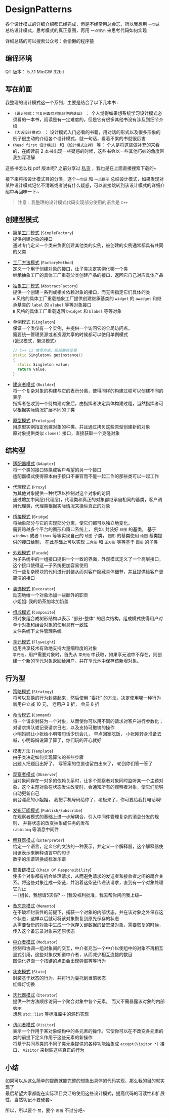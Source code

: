 # DesignPatterns

各个设计模式的详细介绍都已经完成，但是不经常用总会忘，所以我想用 `一句话` 总结设计模式，思考模式的真正意图，再用 `一点提示` 来思考代码如何实现

详细总结的可以搜索公众号：会偷懒的程序猿

## 编译环境

QT 版本： 5.7.1  MinGW 32bit

## 写在前面

我整理的设计模式这一个系列，主要是结合了以下几本书 :

- `《设计模式：可复用面向对象软件的基础》` ： 个人觉得如果想系统学习设计模式必须看的一本书，阅读是有一定难度的，但是它有很多其他书没有涉及到细节介绍
- `《大话设计模式》` ： 设计模式入门必看的书籍，用对话的形式以及很多形象的例子很生动的介绍各个设计模式，就一句话，看着不累的书就很厉害
- `《head first 设计模式》` 和 `《设计模式之禅》` 等： 个人是将这些做补充的来看的，在阅读前 2 本书出现一些疑惑的时候，这些书会以一些其他巧妙的角度带我加深理解

这些书怎么找 pdf 版本呢? 之前分享过 [私货](http://mp.weixin.qq.com/s?__biz=MzU4Mjk1MTkwMg==&mid=2247484488&idx=1&sn=bd685ee6a740794404f6533632d3b995&chksm=fdb132f9cac6bbef3d7abcb1eddc2f8b152df41065a87dd9dc6b8464b0a620b8d0de848b596e&scene=21#wechat_redirect) ，我也是在上面直接搜索下载的~

接下来将按设计模式目的分类，逐个`一句话` 和 `一点提示` 总结设计模式，如果发现对某种设计模式记忆不清晰或者说有什么疑惑，可以直接跳转到该设计模式的详细介绍中再回味一下~

> 注意：我整理的设计模式代码实现部分使用的语言是 `C++`

## 创建型模式

- [简单工厂模式](http://mp.weixin.qq.com/s?__biz=MzU4Mjk1MTkwMg==&mid=2247483787&idx=1&sn=7b0973157ed92acad41519f016f88113&chksm=fdb1373acac6be2c3f8a0fa0036269a05264d9466a00d434c84d7840a7ee2a0acdba20d617bd&scene=21#wechat_redirect) (`SimpleFactory`)  
  提供创建对象的接口  
  通过专门定义一个类来负责创建其他类的实例，被创建的实例通常都具有共同的父类
  
- [工厂方法模式](http://mp.weixin.qq.com/s?__biz=MzU4Mjk1MTkwMg==&mid=2247483787&idx=2&sn=68aad90b00c9008db9cf1ee75c9ad6d0&chksm=fdb1373acac6be2cc3db0b0ac0841763d402a143c909d8e30ace5d0c99a61727c72cebcd23dc&scene=21#wechat_redirect) (`FactoryMethod`)  
  定义一个用于创建对象的接口，让子类决定实例化哪一个类  
  继承抽象工厂的具体工厂重载父类创建产品的接口，返回它自己对应具体产品

- [抽象工厂模式](http://mp.weixin.qq.com/s?__biz=MzU4Mjk1MTkwMg==&mid=2247483796&idx=1&sn=7f0201f3815947fb59c6a07e5a904067&chksm=fdb13725cac6be33a8d93a0126f2b2273d34079fd0d12753ab265a2c8ca13f9e4c99c0ffc61c&scene=21#wechat_redirect) (`AbstractFactory`)  
  提供一个创建一系列或相关依赖对象的接口，而无需指定它们具体的类  
  `A` 风格的具体工厂重载抽象工厂提供创建继承基类的 `widget` 的 `awidget` 和继承基类的 `label` 的 `alabel` 等等对象接口  
  `B` 风格的具体工厂重载返回 `bwidget` 和 `blabel` 等等对象

- [单例模式](http://mp.weixin.qq.com/s?__biz=MzU4Mjk1MTkwMg==&mid=2247483773&idx=1&sn=aa02ced8c25aac6eeea9d9dd44572463&chksm=fdb137cccac6bedad35eb1527cbb462013cebfe8790b0aef7d5c518c9e97234d53d4587d70d7&scene=21#wechat_redirect)  (`Singleton`)  
  保证一个类仅有一个实例，并提供一个访问它的全局访问点。  
  需要统一管理资源或者资源共享的时候都可以使用单例模式  
  (饿汉模式，懒汉模式)

  ```c++
  // C++ 11 推荐方式，局部静态变量
  static Singleton& getInstance()
  {
    static Singleton value;
    return value;
  }
  ```

- [建造者模式](http://mp.weixin.qq.com/s?__biz=MzU4Mjk1MTkwMg==&mid=2247483808&idx=1&sn=122486fd98b66187da1513c17685835f&chksm=fdb13711cac6be07645672e9dac917623f8e77af6f40184ac7e0e0e23f54726887753b7d0eae&scene=21#wechat_redirect)  (`Builder`)  
  将一个复杂对象的构建与它的表示分离，使得同样的构建过程可以创建不同的表示  
  指挥者在收到一个待构建对象后，由指挥者决定具体构建过程，当然指挥者可以根据实际情况扩展不同的子类

- [原型模式](http://mp.weixin.qq.com/s?__biz=MzU4Mjk1MTkwMg==&mid=2247483848&idx=1&sn=d9afbb9b93479d5aaaa9b2ab554bbecc&chksm=fdb13779cac6be6f1c048593bee824952f2e48d2bbaa8bb8aa740b97bcd265b82761e31fe600&scene=21#wechat_redirect)  (`Prototype`)  
  用原型实例指定创建对象的种类，并且通过拷贝这些原型创建新的对象  
  原对象提供类似 `clone()` 接口，直接获取一个克隆对象

## 结构型

- [适配器模式](http://mp.weixin.qq.com/s?__biz=MzU4Mjk1MTkwMg==&mid=2247483858&idx=1&sn=6aab6bf49e0c9b48bb728bd1d9f91ee5&chksm=fdb13763cac6be75f2003bc4c578d8169dc759da22d6071b59ce045fff567dbaf078dcf62385&scene=21#wechat_redirect)  (`Adapter`)  
  将一个类的接口转换成客户希望的另一个接口  
  适配器模式使得原本由于接口不兼容而不能一起工作的那些类可以一起工作

- [代理模式](http://mp.weixin.qq.com/s?__biz=MzU4Mjk1MTkwMg==&mid=2247483895&idx=1&sn=00e35b3a3f49198e89b8f7e4a516ed87&chksm=fdb13746cac6be50540b941b2fad575c3e02e1c77d2c8a4f5a04e119d808711fb765fc8be742&scene=21#wechat_redirect) (`Proxy`)  
  为其他对象提供一种代理以控制对这个对象的访问  
  通过增加中间层(代理层)，代理类和真正的对象都继承自相同的基类，客户调用代理类，代理类根据实际情况来操纵真正的对象

- [桥接模式](http://mp.weixin.qq.com/s?__biz=MzU4Mjk1MTkwMg==&mid=2247483904&idx=1&sn=d8db289daad9dc7868dcf227b1cc1b49&chksm=fdb134b1cac6bda744a288a46a58abf5d8f55dbfc3dc7cc8d4cb5d2db18a579628948b7b9432&scene=21#wechat_redirect)  (`Bridge`)  
  将抽象部分与它的实现部分分离，使它们都可以独立地变化。  
  需要跨越多个平台的图形和窗口系统上， 例如: 封装好 `绘图` 的基类， 基于 `windows` 或者 `linux` 等等实现自己的 `绘图` 子类， `图形` 的基类使用 `绘图` 基类提供的接口绘制， 在此基础上可以实现 `三角形` 和 `正方形` 等等基于 `图形` 的子类

- [外观模式](http://mp.weixin.qq.com/s?__biz=MzU4Mjk1MTkwMg==&mid=2247484050&idx=1&sn=abbdd49ec4dfd6c6d43e8f315ee4aa0e&chksm=fdb13423cac6bd355fe9240c06c7b111aca0cebea188ebcb0ef0dc3e2959d7b7d3902b20c710&scene=21#wechat_redirect)  (`Facade`)  
  为子系统中的一组接口提供一个一致的界面，外观模式定义了一个高层接口，这个接口使得这一子系统更加容易使用  
  将一些复杂模块的代码进行封装从而对客户隐藏具体细节，并且提供给客户更简洁的接口

- [装饰模式](http://mp.weixin.qq.com/s?__biz=MzU4Mjk1MTkwMg==&mid=2247484031&idx=1&sn=8b84e60e9416b01cf69179fe2acdbd52&chksm=fdb134cecac6bdd8385edd790a1f179fae4d886b778895c2545b972b879b7a3c60b737a0f40e&scene=21#wechat_redirect)  (`Decorator`)  
  动态地给一个对象添加一些额外的职责  
  小姐姐: 我的奶茶加冰加奶盖

- [组成模式](http://mp.weixin.qq.com/s?__biz=MzU4Mjk1MTkwMg==&mid=2247483928&idx=1&sn=fb4f4c96c337a5cd910067a2c56cd025&chksm=fdb134a9cac6bdbf5811bc61ae622d2c664c3c298be5601165cb4bb7c7a540ddb6e4821415ae&scene=21#wechat_redirect)  (`Composite`)  
  将对象组合成树形结构以表示 “部分-整体” 的层次结构。组成模式使得用户对单个对象和组合对象的使用具有一致性  
  文件系统下文件管理系统

- [享元模式](http://mp.weixin.qq.com/s?__biz=MzU4Mjk1MTkwMg==&mid=2247484187&idx=1&sn=307eab23e6ddda1ffec3bd698c0ef974&chksm=fdb135aacac6bcbcc099a13a8bfeb287609c455489addbe50e3c3418048326f9617ea88d6d52&scene=21#wechat_redirect)  (`Flyweight`)  
  运用共享技术有效地支持大量细粒度的对象  
  `享元池`，用户需要对象时，首先从 `享元池` 中获取，如果享元池中不存在，则创建一个新的享元对象返回给用户，并在享元池中保存该新增对象。

## 行为型

- [策略模式](http://mp.weixin.qq.com/s?__biz=MzU4Mjk1MTkwMg==&mid=2247484098&idx=1&sn=0fe4325c4e62bb3f88f6d930b07326af&chksm=fdb13473cac6bd65d71d5103e3e2ea469ed1c4ce1fce3395fbd873519e21a9d37745a8aa714b&scene=21#wechat_redirect)  (`Strategy`)  
  将可以互换的行为封装起来，然后使用 “委托” 的方法，决定使用哪一种行为  
  新用户立减 10 元， 老用户 9 折， 会员 8 折

- [命令模式](http://mp.weixin.qq.com/s?__biz=MzU4Mjk1MTkwMg==&mid=2247484202&idx=1&sn=d8b1d2845c4cfc4e121ce50cfe5309ef&chksm=fdb1359bcac6bc8dc8cce8b481dd52a88bf51b1f03be45283e1c378b264189dfc6f6a55b24b9&scene=21#wechat_redirect)  (`Command`)  
  将一个请求封装为一个对象，从而使你可以用不同的请求对客户进行参数化；对请求排队或记录请求日志，以及支持可撤销的操作  
  小明妈妈让小张给小明带句话少玩会儿， 早点回家吃饭， 小张刚转身准备去喊，小明妈妈说算了算了，你们玩的开心就好

- [模板方法](http://mp.weixin.qq.com/s?__biz=MzU4Mjk1MTkwMg==&mid=2247484152&idx=1&sn=fc3dd239c6c486fa0c619d6e6e57dbeb&chksm=fdb13449cac6bd5f37664635435e720b47cf64e7c730e9fbb432aa626820c7a54fb4ace752fd&scene=21#wechat_redirect)  (`Template`)  
  由子类决定如何实现算法的某些步骤  
  出题人把题目出好了， 写答案的位置也留白出来了， 轮到你们答一答了

- [观察者模式](http://mp.weixin.qq.com/s?__biz=MzU4Mjk1MTkwMg==&mid=2247483725&idx=1&sn=87bc1371e4c431711b9105aeebef9123&chksm=fdb137fccac6beea5680daa8150d960102d99c25cebad8b50b2092462f5297818984ecf34511&scene=21#wechat_redirect)  (`Observer`)  
  当对象间存在一对多的依赖关系时，让多个观察者对象同时监听某一个主题对象，这个主题对象在状态发生改变时，会通知所有的观察者对象，使它们能够自动更新自己  
  前台漂亮的小姐姐， 我把手机号码给你了，老板来了，你可要给我打电话啊!

- [发布订阅模式](http://mp.weixin.qq.com/s?__biz=MzU4Mjk1MTkwMg==&mid=2247483735&idx=1&sn=7ea7831aefb12cfbd8a0b6a15173e6b9&chksm=fdb137e6cac6bef0f97e4705494a30e3a8d80663d7f4572068c2eba352fc064f1f300a17e40b&scene=21#wechat_redirect) (`Publish/Subscribe`)  
  在观察者模式的基础上进一步解耦合，引入中间件管理复杂的消息分发的规则， 并将状态的改变抽象成任务的发布  
  `rabbitmq` 等消息中间件

- [解释器模式](http://mp.weixin.qq.com/s?__biz=MzU4Mjk1MTkwMg==&mid=2247484251&idx=1&sn=48c251bfcd06434a3a206f2f78c31d2e&chksm=fdb135eacac6bcfc9407372d7f487c45f41c8d4858a72addc0687232d42d89a07d8c63ec2e27&scene=21#wechat_redirect)  (`Interpreter`)  
  给定一个语言，定义它的文法的一种表示，并定义一个解释器，这个解释器使用该表示来解释语言中的句子  
  数字的乐谱转换成标准乐谱

- [职责链模式](http://mp.weixin.qq.com/s?__biz=MzU4Mjk1MTkwMg==&mid=2247484295&idx=1&sn=9cf77800adc36dd8762572f030b4dec0&chksm=fdb13536cac6bc206bd38522dd7f424cd2347cb3024b5b2de4980e7bd30a863abcafea58d0b9&scene=21#wechat_redirect)  (`Chain Of Responsibility`)  
  使多个对象都有机会处理请求，从而避免请求的发送者和接收者之间的耦合关系。将这些对象连成一条链，并沿着这条链传递该请求，直到有一个对象处理它为止  
  -- [组长，我想请5天假? -- [我没权利批准，我去帮你问问我上级~

- [备忘录模式](http://mp.weixin.qq.com/s?__biz=MzU4Mjk1MTkwMg==&mid=2247484334&idx=1&sn=e90ef60682731a81e6e120bd6f155f2a&chksm=fdb1351fcac6bc096ec9ca442d9b6391bc29494cccd6f100d2d7f04e0abf4b9d8234abf10233&scene=21#wechat_redirect)  (`Memento`)  
  在不破坏封装性的前提下，捕获一个对象的内部状态，并在该对象之外保存这个状态，这样以后就可将该对象恢复到原先保存的状态  
  从需要备份的对象中生成一个保存关键数据的备忘录对象，需要恢复的时候，传入这个备忘录对象来还原状态
  
- [中介者模式](http://mp.weixin.qq.com/s?__biz=MzU4Mjk1MTkwMg==&mid=2247484395&idx=1&sn=f164a907dc7e20e80e10a2506db73c80&chksm=fdb1355acac6bc4cd625cf8cfc6aef43bbd32a5e3cc4c6e1bbbc29611b241a1af461a09f17df&scene=21#wechat_redirect)  (`Mediator`)  
  控制和协调一组对象间的交互，中介者充当一个中介以使组中的对象不再相互显式引用，这些对象仅知道中介者，从而减少相互连接的数目  
  图像化界面一个按键的点击会出现弹窗等等行为

- [状态模式](http://mp.weixin.qq.com/s?__biz=MzU4Mjk1MTkwMg==&mid=2247484428&idx=1&sn=8627720969effe6ed36a8763e601c1f3&chksm=fdb132bdcac6bbab7aa19300ab1779702f08523774aa046a3927e6962b00d888577493ca72ff&scene=21#wechat_redirect)  (`State`)  
  封装基于状态的行为，并将行为委托到当前状态  
  红绿灯切换

- [迭代器模式](http://mp.weixin.qq.com/s?__biz=MzU4Mjk1MTkwMg==&mid=2247484483&idx=1&sn=011a552c752b87cbc1bb4d439b740ad9&chksm=fdb132f2cac6bbe4f37d58d981e592df4c34caacc3f73565e0aa821a14896af87c72c673a8d9&scene=21#wechat_redirect)  (`Iterator`)  
  提供一种方法顺序访问一个聚合对象中各个元素， 而又不需暴露该对象的内部表示  
  想想 `std::list` 等标准库中的源码实现

- [访问者模式](http://mp.weixin.qq.com/s?__biz=MzU4Mjk1MTkwMg==&mid=2247484466&idx=1&sn=89d2496a641b899f44767b8cd8e68c70&chksm=fdb13283cac6bb95d168fdae3ec4eca4c8de7d8754225eff886f7f36dae32bad0705a0c043d2&scene=21#wechat_redirect)  (`Visitor`)  
  表示一个作用于某对象结构中的各元素的操作。它使你可以在不改变各元素的类的前提下定义作用于这些元素的新操作  
  将基于共同基类的不同子类元素提供的各种功能抽象成 `accept(Visitor *)` 接口， `Visitor` 来封装这些真正的行为

## 小结

如果可以从这么简单的提醒就能完整的想象出具体的代码实现，那么我的目的就实现了  
最后希望大家都能在实际项目灵活的使用这些设计模式，提高代码的可读性和扩展性，当然切记不要硬套~

所以，所以要个 `赞`，要个 `再看` 不过分吧~
